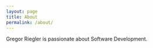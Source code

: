 ```yaml
---
layout: page
title: About
permalink: /about/
---
```


Gregor Riegler is passionate about Software Development.

